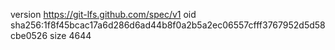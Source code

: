 version https://git-lfs.github.com/spec/v1
oid sha256:1f8f45bcac17a6d286d6ad44b8f0a2b5a2ec06557cfff3767952d5d58cbe0526
size 4644
